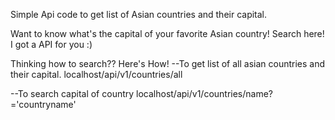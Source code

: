 Simple Api code to get list of Asian countries and their capital.

Want to know what's the capital of your favorite Asian country! 
Search here! I got a API for you :)

Thinking how to search?? Here's How!
--To get list of all asian countries and their capital.
      localhost/api/v1/countries/all 

--To search capital of country
      localhost/api/v1/countries/name?='countryname'
